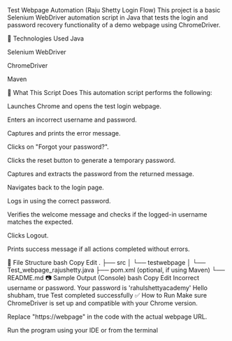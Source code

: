  Test Webpage Automation (Raju Shetty Login Flow)
This project is a basic Selenium WebDriver automation script in Java that tests the login and password recovery functionality of a demo webpage using ChromeDriver.

🔧 Technologies Used
Java

Selenium WebDriver

ChromeDriver

Maven 

🧪 What This Script Does
This automation script performs the following:

Launches Chrome and opens the test login webpage.

Enters an incorrect username and password.

Captures and prints the error message.

Clicks on "Forgot your password?".

Clicks the reset button to generate a temporary password.

Captures and extracts the password from the returned message.

Navigates back to the login page.

Logs in using the correct password.

Verifies the welcome message and checks if the logged-in username matches the expected.

Clicks Logout.

Prints success message if all actions completed without errors.

📁 File Structure
bash
Copy
Edit
.
├── src
│   └── testwebpage
│       └── Test_webpage_rajushetty.java
├── pom.xml (optional, if using Maven)
└── README.md
📷 Sample Output (Console)
bash
Copy
Edit
Incorrect username or password.
Your password is 'rahulshettyacademy'
Hello shubham,
true
Test completed successfully
✅ How to Run
Make sure ChromeDriver is set up and compatible with your Chrome version.

Replace "https://webpage" in the code with the actual webpage URL.

Run the program using your IDE or from the terminal
